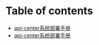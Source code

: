 # Table of contents

* [api-center系统部署手册](README.md)
* [api-center系统部署手册](apicenter-xi-tong-bu-shu-shou-ce.md)

